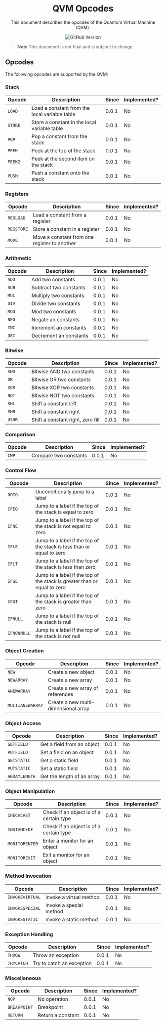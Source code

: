 <div align="center">

# QVM Opcodes

This document describes the opcodes of the Quantum Virtual Machine (QVM).

![GitHub Version](https://img.shields.io/badge/version-0.0.1-inforamtional?style=for-the-badge&color=blueviolet&label=Current%20Version)

</div>

> **Note**
> This document is not final and is subject to change.

## Opcodes

The following opcodes are supported by the QVM:

### Stack

| Opcode | Description | Since | Implemented? |
| --- | --- | --- | --- |
| `LOAD` | Load a constant from the local variable table | 0.0.1 | No |
| `STORE` | Store a constant in the local variable table | 0.0.1 | No |
| `POP` | Pop a constant from the stack | 0.0.1 | No |
| `PEEK` | Peek at the top of the stack | 0.0.1 | No |
| `PEEK2` | Peek at the second item on the stack | 0.0.1 | No |
| `PUSH` | Push a constant onto the stack | 0.0.1 | No |

### Registers

| Opcode | Description | Since | Implemented? |
| --- | --- | --- | --- |
| `REGLOAD` | Load a constant from a register | 0.0.1 | No |
| `REGSTORE` | Store a constant in a register | 0.0.1 | No |
| `MOVE` | Move a constant from one register to another | 0.0.1 | No |

### Arithmetic

| Opcode | Description | Since | Implemented? |
| --- | --- | --- | --- |
| `ADD` | Add two constants | 0.0.1 | No |
| `SUB` | Subtract two constants | 0.0.1 | No |
| `MUL` | Multiply two constants | 0.0.1 | No |
| `DIV` | Divide two constants | 0.0.1 | No |
| `MOD` | Mod two constants | 0.0.1 | No |
| `NEG` | Negate an constants | 0.0.1 | No |
| `INC` | Increment an constants | 0.0.1 | No |
| `DEC` | Decrement an constants | 0.0.1 | No |

### Bitwise

| Opcode | Description | Since | Implemented? |
| --- | --- | --- | --- |
| `AND` | Bitwise AND two constants | 0.0.1 | No |
| `OR` | Bitwise OR two constants | 0.0.1 | No |
| `XOR` | Bitwise XOR two constants | 0.0.1 | No |
| `NOT` | Bitwise NOT two constants | 0.0.1 | No |
| `SHL` | Shift a constant left | 0.0.1 | No |
| `SHR` | Shift a constant right | 0.0.1 | No |
| `USHR` | Shift a constant right, zero fill | 0.0.1 | No |

### Comparison

| Opcode | Description | Since | Implemented? |
| --- | --- | --- | --- |
| `CMP` | Compare two constants | 0.0.1 | No |

### Control Flow

| Opcode | Description | Since | Implemented? |
| --- | --- | --- | --- |
| `GOTO` | Unconditionally jump to a label | 0.0.1 | No |
| `IFEQ` | Jump to a label if the top of the stack is equal to zero | 0.0.1 | No |
| `IFNE` | Jump to a label if the top of the stack is not equal to zero | 0.0.1 | No |
| `IFLE` | Jump to a label if the top of the stack is less than or equal to zero | 0.0.1 | No |
| `IFLT` | Jump to a label if the top of the stack is less than zero | 0.0.1 | No |
| `IFGE` | Jump to a label if the top of the stack is greater than or equal to zero | 0.0.1 | No |
| `IFGT` | Jump to a label if the top of the stack is greater than zero | 0.0.1 | No |
| `IFNULL` | Jump to a label if the top of the stack is null | 0.0.1 | No |
| `IFNONNULL` | Jump to a label if the top of the stack is not null | 0.0.1 | No |

### Object Creation

| Opcode | Description | Since | Implemented? |
| --- | --- | --- | --- |
| `NEW` | Create a new object | 0.0.1 | No |
| `NEWARRAY` | Create a new array | 0.0.1 | No |
| `ANEWARRAY` | Create a new array of references | 0.0.1 | No |
| `MULTIANEWARRAY` | Create a new multi-dimensional array | 0.0.1 | No |

### Object Access

| Opcode | Description | Since | Implemented? |
| --- | --- | --- | --- |
| `GETFIELD` | Get a field from an object | 0.0.1 | No |
| `PUTFIELD` | Set a field on an object | 0.0.1 | No |
| `GETSTATIC` | Get a static field | 0.0.1 | No |
| `PUTSTATIC` | Set a static field | 0.0.1 | No |
| `ARRAYLENGTH` | Get the length of an array | 0.0.1 | No |

### Object Manipulation

| Opcode | Description | Since | Implemented? |
| --- | --- | --- | --- |
| `CHECKCAST` | Check if an object is of a certain type | 0.0.1 | No |
| `INSTANCEOF` | Check if an object is of a certain type | 0.0.1 | No |
| `MONITORENTER` | Enter a monitor for an object | 0.0.1 | No |
| `MONITOREXIT` | Exit a monitor for an object | 0.0.1 | No |

### Method Invocation

| Opcode | Description | Since | Implemented? |
| --- | --- | --- | --- |
| `INVOKEVIRTUAL` | Invoke a virtual method | 0.0.1 | No |
| `INVOKESPECIAL` | Invoke a special method | 0.0.1 | No |
| `INVOKESTATIC` | Invoke a static method | 0.0.1 | No |

### Exception Handling

| Opcode | Description | Since | Implemented? |
| --- | --- | --- | --- |
| `THROW` | Throw an exception | 0.0.1 | No |
| `TRYCATCH` | Try to catch an exception | 0.0.1 | No |

### Miscellaneous

| Opcode | Description | Since | Implemented? |
| --- | --- | --- | --- |
| `NOP` | No operation | 0.0.1 | No |
| `BREAKPOINT` | Breakpoint | 0.0.1 | No |
| `RETURN` | Return a constant | 0.0.1 | No |